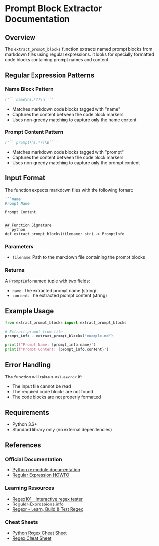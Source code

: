 # Prompt Block Extractor Documentation

## Overview
The `extract_prompt_blocks` function extracts named prompt blocks from markdown files using regular expressions. It looks for specially formatted code blocks containing prompt names and content.

## Regular Expression Patterns

### Name Block Pattern
```python
r'```name\n(.*?)\n```'
```
- Matches markdown code blocks tagged with "name"
- Captures the content between the code block markers
- Uses non-greedy matching to capture only the name content

### Prompt Content Pattern  
```python
r'```prompt\n(.*?)\n```'
```
- Matches markdown code blocks tagged with "prompt"
- Captures the content between the code block markers
- Uses non-greedy matching to capture only the prompt content

## Input Format
The function expects markdown files with the following format:
```markdown
```name
Prompt Name
```

```prompt
Prompt Content
```
```

## Function Signature
```python
def extract_prompt_blocks(filename: str) -> PromptInfo
```

### Parameters
- `filename`: Path to the markdown file containing the prompt blocks

### Returns
A `PromptInfo` named tuple with two fields:
- `name`: The extracted prompt name (string)
- `content`: The extracted prompt content (string)

## Example Usage
```python
from extract_prompt_blocks import extract_prompt_blocks

# Extract prompt from file
prompt_info = extract_prompt_blocks("example.md")

print(f"Prompt Name: {prompt_info.name}")
print(f"Prompt Content: {prompt_info.content}")
```

## Error Handling
The function will raise a `ValueError` if:
- The input file cannot be read
- The required code blocks are not found
- The code blocks are not properly formatted

## Requirements
- Python 3.6+
- Standard library only (no external dependencies)

## References
### Official Documentation
- [Python re module documentation](https://docs.python.org/3/library/re.html)
- [Regular Expression HOWTO](https://docs.python.org/3/howto/regex.html)

### Learning Resources
- [Regex101 - Interactive regex tester](https://regex101.com/)
- [Regular-Expressions.info](https://www.regular-expressions.info/)
- [Regexr - Learn, Build & Test Regex](https://regexr.com/)

### Cheat Sheets
- [Python Regex Cheat Sheet](https://www.debuggex.com/cheatsheet/regex/python)
- [Regex Cheat Sheet](https://cheatography.com/davechild/cheat-sheets/regular-expressions/)
